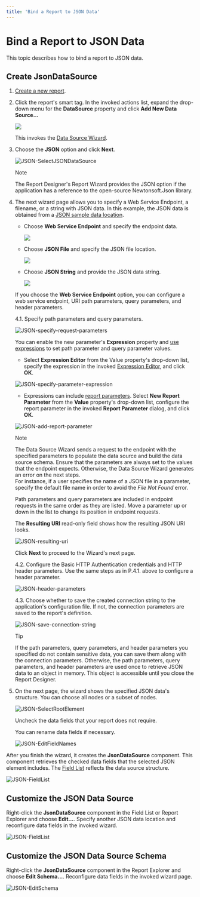```yaml
---
title: 'Bind a Report to JSON Data'
---
```


# Bind a Report to JSON Data

This topic describes how to bind a report to JSON data.

## Create JsonDataSource

1. [Create a new report](../add-new-reports.md).

2. Click the report's smart tag. In the invoked actions list, expand the drop-down menu for the **DataSource** property and click **Add New Data Source...**
	
	![](../../../../images/eurd-win-report-smart-tag-add-new-data-source.png)

    This invokes the [Data Source Wizard](../report-designer-tools/data-source-wizard.md).

3. Choose the **JSON** option and click **Next**.
	
	![JSON-SelectJSONDataSource](../../../../images/eurd-win-JSON-SelectJSONDataSource.png)

    > [!Note]
    > The Report Designer's Report Wizard provides the JSON option if the application has a reference to the open-source Newtonsoft.Json library.

4. The next wizard page allows you to specify a Web Service Endpoint, a filename, or a string with JSON data. In this example, the JSON data is obtained from a [JSON sample data location](https://northwind.now.sh/api/customers).

    - Choose **Web Service Endpoint** and specify the endpoint data.

        ![](../../../../images/eurd-win-JSON-URISource.png)

    - Choose **JSON File** and specify the JSON file location.

        ![](../../../../images/eurd-win-JSON-File.png)

    - Choose **JSON String** and provide the JSON data string.

        ![](../../../../images/eurd-win-JSON-String.png) 

    If you choose the **Web Service Endpoint** option, you can configure a web service endpoint, URI path parameters, query parameters, and header parameters.

    4.1. Specify path parameters and query parameters.

    ![JSON-specify-request-parameters](../../../../images/eurd-win-JSON-specify-request-parameters.png)

    You can enable the new parameter's **Expression** property and [use expressions](../use-expressions.md) to set path parameter and query parameter values.

    - Select **Expression Editor** from the Value property's drop-down list, specify the expression in the invoked [Expression Editor](../use-expressions/expressions-overview.md#expression-editor), and click **OK**.

    ![JSON-specify-parameter-expression](../../../../images/eurd-win-JSON-path-parameter-specify-expression.png)

    - Expressions can include [report parameters](../shape-report-data/use-report-parameters.md). Select **New Report Parameter** from the **Value** property's drop-down list, configure the report parameter in the invoked **Report Parameter** dialog, and click **OK**.

    ![JSON-add-report-parameter](../../../../images/eurd-win-JSON-add-report-parameter.png)

    > [!NOTE]
    > The Data Source Wizard sends a request to the endpoint with the specified parameters to populate the data source and build the data source schema. Ensure that the parameters are always set to the values that the endpoint expects. Otherwise, the Data Source Wizard generates an error on the next steps.  
    > For instance, if a user specifies the name of a JSON file in a parameter, specify the default file name in order to avoid the *File Not Found* error.

    Path parameters and query parameters are included in endpoint requests in the same order as they are listed. Move a parameter up or down in the list to change its position in endpoint requests.

    The **Resulting URI** read-only field shows how the resulting JSON URI looks.

    ![JSON-resulting-uri](../../../../images/eurd-win-JSON-resulting-uri.png)

    Click **Next** to proceed to the Wizard's next page.

    4.2. Configure the Basic HTTP Authentication credentials and HTTP header parameters. Use the same steps as in P.4.1. above to configure a header parameter.

    ![JSON-header-parameters](../../../../images/eurd-win-JSON-header-parameters.png)

    4.3. Choose whether to save the created connection string to the application's configuration file. If not, the connection parameters are saved to the report's definition.

    ![JSON-save-connection-string](../../../../images/eurd-win-JSON-save-connection-string.png)

    > [!Tip]
    > If the path parameters, query parameters, and header parameters you specified do not contain sensitive data, you can save them along with the connection parameters. Otherwise, the path parameters, query parameters, and header parameters are used once to retrieve JSON data to an object in memory. This object is accessible until you close the Report Designer.

5. On the next page, the wizard shows the specified JSON data's structure. You can choose all nodes or a subset of nodes.

    ![JSON-SelectRootElement](../../../../images/eurd-win-JSON-SelectRootElement.png)

    Uncheck the data fields that your report does not require.

    You can rename data fields if necessary.

    ![JSON-EditFieldNames](../../../../images/eurd-win-JSON-EditFieldNames.png)

After you finish the wizard, it creates the **JsonDataSource** component. This component retrieves the checked data fields that the selected JSON element includes. The [Field List](..\report-designer-tools\ui-panels\field-list.md) reflects the data source structure.
 
![JSON-FieldList](../../../../images/eurd-win-JSON-FieldList.png)

## Customize the JSON Data Source

Right-click the **JsonDataSource** component in the Field List or Report Explorer and choose **Edit...**. Specify another JSON data location and reconfigure data fields in the invoked wizard.

![JSON-FieldList](../../../../images/eurd-win-JSON-Edit.png)


## Customize the JSON Data Source Schema

Right-click the **JsonDataSource** component in the Report Explorer and choose **Edit Schema...**. Reconfigure data fields in the invoked wizard page.

![JSON-EditSchema](../../../../images/eurd-win-JSON-EditSchema.png)

